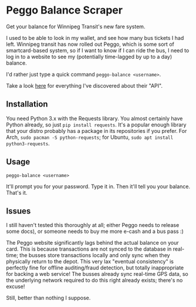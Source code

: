 # Peggo Balance Scraper

Get your balance for Winnipeg Transit's new fare system.

I used to be able to look in my wallet, and see how many bus tickets I had
left. Winnipeg transit has now rolled out Peggo, which is some sort of
smartcard-based system, so if I want to know if I can ride the bus, I need to
log in to a website to see my (potentially time-lagged by up to a day) balance.

I'd rather just type a quick command `peggo-balance <username>`.

Take a look [here](api.md) for everything I've discovered about their "API".

## Installation

You need Python 3.x with the Requests library. You almost certainly have Python
already, so just `pip install requests`. It's a popular enough library that
your distro probably has a package in its repositories if you prefer. For
Arch, `sudo pacman -S python-requests`; for Ubuntu, `sudo apt install
python3-requests`.

## Usage

```
peggo-balance <username>
```

It'll prompt you for your password. Type it in. Then it'll tell you your
balance. That's it.

## Issues

I still haven't tested this thoroughly at all; either Peggo needs to release
some docs), or someone needs to buy me more e-cash and a bus pass :)

The Peggo website significantly lags behind the actual balance on your card.
This is because transactions are not synced to the database in real-time; the
busses store transactions locally and only sync when they physically return to
the depot. This very lax "eventual consistency" is perfectly fine for offline
auditing/fraud detection, but totally inappropriate for backing a web service!
The busses already sync real-time GPS data, so the underlying network required
to do this right already exists; there's no excuse!

Still, better than nothing I suppose.
